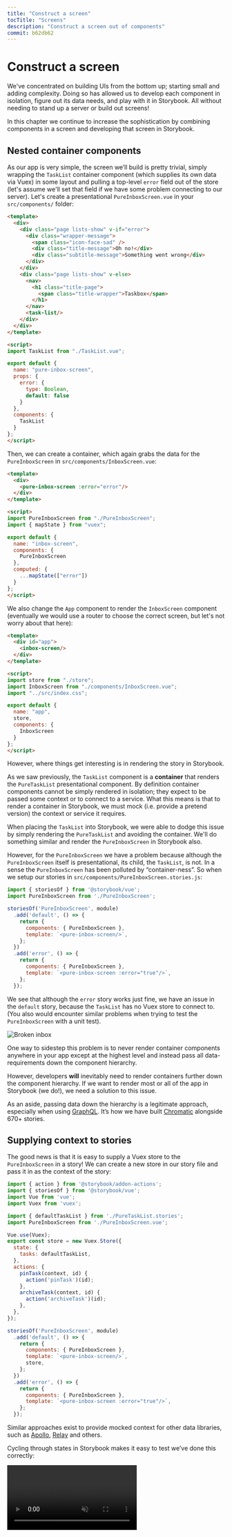 ```yaml
---
title: "Construct a screen"
tocTitle: "Screens"
description: "Construct a screen out of components"
commit: b62db62
---
```


# Construct a screen

We've concentrated on building UIs from the bottom up; starting small and adding complexity. Doing so has allowed us to develop each component in isolation, figure out its data needs, and play with it in Storybook. All without needing to stand up a server or build out screens!

In this chapter we continue to increase the sophistication by combining components in a screen and developing that screen in Storybook.

## Nested container components

As our app is very simple, the screen we’ll build is pretty trivial, simply wrapping the `TaskList` container component (which supplies its own data via Vuex) in some layout and pulling a top-level `error` field out of the store (let's assume we'll set that field if we have some problem connecting to our server). Let's create a presentational `PureInboxScreen.vue` in your `src/components/` folder:

```html
<template>
  <div>
    <div class="page lists-show" v-if="error">
      <div class="wrapper-message">
        <span class="icon-face-sad" />
        <div class="title-message">Oh no!</div>
        <div class="subtitle-message">Something went wrong</div>
      </div>
    </div>
    <div class="page lists-show" v-else>
      <nav>
        <h1 class="title-page">
          <span class="title-wrapper">Taskbox</span>
        </h1>
      </nav>
      <task-list/>
    </div>
  </div>
</template>

<script>
import TaskList from "./TaskList.vue";

export default {
  name: "pure-inbox-screen",
  props: {
    error: {
      type: Boolean,
      default: false
    }
  },
  components: {
    TaskList
  }
};
</script>
```

Then, we can create a container, which again grabs the data for the `PureInboxScreen` in `src/components/InboxScreen.vue`:

```html
<template>
  <div>
    <pure-inbox-screen :error="error"/>
  </div>
</template>

<script>
import PureInboxScreen from "./PureInboxScreen";
import { mapState } from "vuex";

export default {
  name: "inbox-screen",
  components: {
    PureInboxScreen
  },
  computed: {
    ...mapState(["error"])
  }
};
</script>
```

We also change the `App` component to render the `InboxScreen` component (eventually we would use a router to choose the correct screen, but let's not worry about that here):

```html
<template>
  <div id="app">
    <inbox-screen/>
  </div>
</template>

<script>
import store from "./store";
import InboxScreen from "./components/InboxScreen.vue";
import "../src/index.css";

export default {
  name: "app",
  store,
  components: {
    InboxScreen
  }
};
</script>
```

However, where things get interesting is in rendering the story in Storybook.

As we saw previously, the `TaskList` component is a **container** that renders the `PureTaskList` presentational component. By definition container components cannot be simply rendered in isolation; they expect to be passed some context or to connect to a service. What this means is that to render a container in Storybook, we must mock (i.e. provide a pretend version) the context or service it requires.

When placing the `TaskList` into Storybook, we were able to dodge this issue by simply rendering the `PureTaskList` and avoiding the container. We'll do something similar and render the `PureInboxScreen` in Storybook also.

However, for the `PureInboxScreen` we have a problem because although the `PureInboxScreen` itself is presentational, its child, the `TaskList`, is not. In a sense the `PureInboxScreen` has been polluted by “container-ness”. So when we setup our stories in `src/components/PureInboxScreen.stories.js`:

```javascript
import { storiesOf } from '@storybook/vue';
import PureInboxScreen from './PureInboxScreen';

storiesOf('PureInboxScreen', module)
  .add('default', () => {
    return {
      components: { PureInboxScreen },
      template: `<pure-inbox-screen/>`,
    };
  })
  .add('error', () => {
    return {
      components: { PureInboxScreen },
      template: `<pure-inbox-screen :error="true"/>`,
    };
  });
```

We see that although the `error` story works just fine, we have an issue in the `default` story, because the `TaskList` has no Vuex store to connect to. (You also would encounter similar problems when trying to test the `PureInboxScreen` with a unit test).

![Broken inbox](/broken-inboxscreen-vue.png)

One way to sidestep this problem is to never render container components anywhere in your app except at the highest level and instead pass all data-requirements down the component hierarchy.

However, developers **will** inevitably need to render containers further down the component hierarchy. If we want to render most or all of the app in Storybook (we do!), we need a solution to this issue.

<div class="aside">
As an aside, passing data down the hierarchy is a legitimate approach, especially when using <a href="http://graphql.org/">GraphQL</a>. It’s how we have built <a href="https://www.chromaticqa.com">Chromatic</a> alongside 670+ stories.
</div>

## Supplying context to stories

The good news is that it is easy to supply a Vuex store to the `PureInboxScreen` in a story! We can create a new store in our story file and pass it in as the context of the story:

```javascript
import { action } from '@storybook/addon-actions';
import { storiesOf } from '@storybook/vue';
import Vue from 'vue';
import Vuex from 'vuex';

import { defaultTaskList } from './PureTaskList.stories';
import PureInboxScreen from './PureInboxScreen.vue';

Vue.use(Vuex);
export const store = new Vuex.Store({
  state: {
    tasks: defaultTaskList,
  },
  actions: {
    pinTask(context, id) {
      action('pinTask')(id);
    },
    archiveTask(context, id) {
      action('archiveTask')(id);
    },
  },
});

storiesOf('PureInboxScreen', module)
  .add('default', () => {
    return {
      components: { PureInboxScreen },
      template: `<pure-inbox-screen/>`,
      store,
    };
  })
  .add('error', () => {
    return {
      components: { PureInboxScreen },
      template: `<pure-inbox-screen :error="true"/>`,
    };
  });
```

Similar approaches exist to provide mocked context for other data libraries, such as [Apollo](https://www.npmjs.com/package/apollo-storybook-decorator), [Relay](https://github.com/orta/react-storybooks-relay-container) and others.

Cycling through states in Storybook makes it easy to test we’ve done this correctly:

<video autoPlay muted playsInline loop >

  <source
    src="/finished-inboxscreen-states.mp4"
    type="video/mp4"
  />
</video>

## Component-Driven Development

We started from the bottom with `Task`, then progressed to `TaskList`, now we’re here with a whole screen UI. Our `InboxScreen` accommodates a nested container component and includes accompanying stories.

<video autoPlay muted playsInline loop style="width:480px; height:auto; margin: 0 auto;">
  <source
    src="/component-driven-development-optimized.mp4"
    type="video/mp4"
  />
</video>

[**Component-Driven Development**](https://blog.hichroma.com/component-driven-development-ce1109d56c8e) allows you to gradually expand complexity as you move up the component hierarchy. Among the benefits are a more focused development process and increased coverage of all possible UI permutations. In short, CDD helps you build higher-quality and more complex user interfaces.

We’re not done yet - the job doesn't end when the UI is built. We also need to ensure that it remains durable over time.
